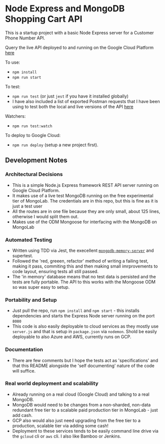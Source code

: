 # Node Express and MongoDB Shopping Cart API

This is a startup project with a basic Node Express server for a Customer Phone Number API.

Query the live API deployed to and running on the Google Cloud Platform [here](https://customer-phone-number-api.appspot.com)

To use:
- `npm install`
- `npm run start`

To test:
- `npm run test` (or just `jest` if you have it installed globally)
- I have also included a list of exported Postman requests that I have been using to test both the local and live versions of the API [here](./__tests__/Customer_Phone_Numbers_API_Requests.postman_collection.json)

Watchers:
- `npm run test:watch`

To deploy to Google Cloud:
- `npm run deploy` (setup a new project first).

## Development Notes

### Architectural Decisions
- This is a simple Node.js Express framework REST API server running on Google Cloud Platform.
- It makes use of a live test MongoDB running on the free experimental tier of MongoLab. The credentials are in this repo, but this is fine as it is just a test user
- All the routes are in one file because they are only small, about 125 lines, otherwise I would split them out.
- Makes use of the ODM Mongoose for interfacing with the MongoDB on MongoLab

### Automated Testing
- Written using TDD via Jest, the execellent [`mongodb-memory-server`](https://github.com/nodkz/mongodb-memory-server) and supertest.
- Followed the 'red, greeen, refactor' method of writing a failing test, making it pass, commiting this and then making small imrprovements to code layout, ensuring tests all still passed.
- The 'in memory' database means that no test data is persisted and the tests are fully portable. The API to this works with the Mongoose ODM so was super easy to setup.

### Portability and Setup
- Just pull the repo, run `npm install` and `npm start` - this installs dependencies and starts the Express Node server running on the port `8080`
- This code is also easily deployable to cloud services as they mostly use `server.js` and that is setup in `package.json` via `nodemon`. Shold be easily deployable to also Azure and AWS, currently runs on GCP.

### Documentation
- There are few comments but I hope the tests act as 'specifications' and that this README alongside the 'self documenting' nature of the code will suffice.

### Real world deployment and scalability
- Already running on a real cloud (Google Cloud) and talking to a real MongoDB.
- MongoDB would need to be changes from a non-sharded, non-data redundant free tier to a scalable paid production tier in MongoLab - just add cash.
- GCP also would also just need upgrading from the free tier to a production, scalable tier via adding some cash!
- Deployment to these services tends to be easily command line drive via the `gcloud` cli or `aws` cli. I also like Bamboo or Jenkins.

